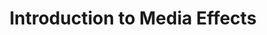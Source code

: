 ---
title: Introduction to Media Effects
number: COMM 118
description:  
bulletin-link: http://bulletins.psu.edu/undergrad/courses/c/comm/118
pathway-list: [Media for Civic Engagement]
---